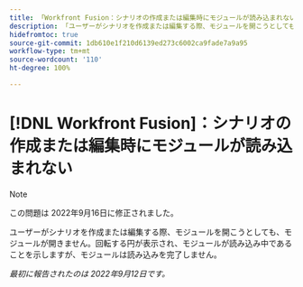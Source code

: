 ```yaml
---
title: 「Workfront Fusion：シナリオの作成または編集時にモジュールが読み込まれない」
description: 「ユーザーがシナリオを作成または編集する際、モジュールを開こうとしても、モジュールが開きません。回転する円が表示され、モジュールが読み込み中であることを示しますが、モジュールは読み込みを完了しません。」
hidefromtoc: true
source-git-commit: 1db610e1f210d6139ed273c6002ca9fade7a9a95
workflow-type: tm+mt
source-wordcount: '110'
ht-degree: 100%

---
```



# [!DNL Workfront Fusion]：シナリオの作成または編集時にモジュールが読み込まれない

>[!NOTE]
>
>この問題は 2022年9月16日に修正されました。

ユーザーがシナリオを作成または編集する際、モジュールを開こうとしても、モジュールが開きません。回転する円が表示され、モジュールが読み込み中であることを示しますが、モジュールは読み込みを完了しません。

_最初に報告されたのは 2022年9月12日です。_

